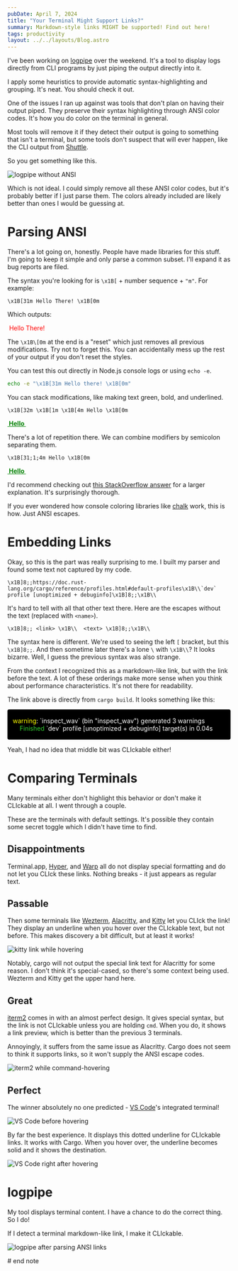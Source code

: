 ```yaml
---
pubDate: April 7, 2024
title: "Your Terminal Might Support Links?"
summary: Markdown-style links MIGHT be supported! Find out here!
tags: productivity
layout: ../../layouts/Blog.astro
---
```


I've been working on [logpipe](https://github.com/EmNudge/logpipe) over the weekend. It's a tool to display logs directly from CLI programs by just piping the output directly into it.

I apply some heuristics to provide automatic syntax-highlighting and grouping. It's neat. You should check it out.

One of the issues I ran up against was tools that don't plan on having their output piped. They preserve their syntax highlighting through ANSI color codes. It's how you do color on the terminal in general.

Most tools will remove it if they detect their output is going to something that isn't a terminal, but some tools don't suspect that will ever happen, like the CLI output from [Shuttle](https://www.shuttle.rs/).

So you get something like this.

![logpipe without ANSI](https://assets.emnudge.com/logpipe_ANSI_preparse.png)

Which is not ideal. I could simply remove all these ANSI color codes, but it's probably better if I just parse them. The colors already included are likely better than ones I would be guessing at.

# Parsing ANSI

There's a lot going on, honestly. People have made libraries for this stuff. I'm going to keep it simple and only parse a common subset. I'll expand it as bug reports are filed.

The syntax you're looking for is `\x1B[` + number sequence + `"m"`. For example:
```
\x1B[31m Hello There! \x1B[0m
```
Which outputs:
<div style="color: red; white-space: pre"> Hello There!</div>

The `\x1B\[0m` at the end is a "reset" which just removes all previous modifications. Try not to forget this. You can accidentally mess up the rest of your output if you don't reset the styles.

You can test this out directly in Node.js console logs or using `echo -e`.
```sh
echo -e "\x1B[31m Hello there! \x1B[0m"
```

You can stack modifications, like making text green, bold, and underlined.

```
\x1B[32m \x1B[1m \x1B[4m Hello \x1B[0m
```
<div style="color: green; text-decoration: underline; font-weight: bold; white-space: pre"> Hello </div>

There's a lot of repetition there. We can combine modifiers by semicolon separating them.

```
\x1B[31;1;4m Hello \x1B[0m
```
<div style="color: green; text-decoration: underline; font-weight: bold; white-space: pre"> Hello </div>

I'd recommend checking out [this StackOverflow answer](https://stackoverflow.com/questions/4842424/list-of-ANSI-color-escape-sequences) for a larger explanation. It's surprisingly thorough.

If you ever wondered how console coloring libraries like [chalk](https://github.com/chalk/chalk) work, this is how. Just ANSI escapes. 

# Embedding Links

Okay, so this is the part was really surprising to me. I built my parser and found some text not captured by my code.

```
\x1B]8;;https://doc.rust-lang.org/cargo/reference/profiles.html#default-profiles\x1B\\`dev` profile [unoptimized + debuginfo]\x1B]8;;\x1B\\
```

It's hard to tell with all that other text there. Here are the escapes without the text (replaced with `<name>`).

```
\x1B]8;; <link> \x1B\\  <text> \x1B]8;;\x1B\\
```

The syntax here is different. We're used to seeing the left `[` bracket, but this `\x1B]8;;`. And then sometime later there's a lone `\`  with `\x1B\\`? It looks bizarre. Well, I guess the previous syntax was also strange.

From the context I recognized this as a markdown-like link, but with the link before the text. A lot of these orderings make more sense when you think about performance characteristics. It's not there for readability. 

The link above is directly from `cargo build`. It looks something like this:

<div style="background: black; color: white; white-space: pre; padding: 0 12px; border-radius: 4px; overflow: auto;">
<span style="color: yellow">warning</span>: `inspect_wav` (bin "inspect_wav") generated 3 warnings
    <span style="color: limegreen">Finished</span> <a href="https://doc.rust-lang.org/cargo/reference/profiles.html#default-profiles" style="text-decoration: none; color: inherit;">`dev` profile [unoptimized + debuginfo]</a> target(s) in 0.04s
<span></span>
</div>

Yeah, I had no idea that middle bit was CLIckable either! 

# Comparing Terminals

Many terminals either don't highlight this behavior or don't make it CLIckable at all. I went through a couple. 

These are the terminals with default settings. It's possible they contain some secret toggle which I didn't have time to find.

## Disappointments

Terminal.app, [Hyper](https://hyper.is/), and [Warp](https://www.warp.dev/) all do not display special formatting and do not let you CLIck these links. Nothing breaks - it just appears as regular text.

## Passable

Then some terminals like [Wezterm](https://wezfurlong.org/wezterm/index.html), [Alacritty](https://alacritty.org), and [Kitty](https://sw.kovidgoyal.net/kitty/) let you CLIck the link! 
They display an underline when you hover over the CLIckable text, but not before. This makes discovery a bit difficult, but at least it works!

![kitty link while hovering](https://assets.emnudge.com/kitty_link.png)

Notably, cargo will not output the special link text for Alacritty for some reason. I don't think it's special-cased, so there's some context being used. Wezterm and Kitty get the upper hand here.

## Great

[iterm2](https://iterm2.com/) comes in with an almost perfect design. It gives special syntax, but the link is not CLIckable unless you are holding `cmd`. When you do, it shows a link preview, which is better than the previous 3 terminals.

Annoyingly, it suffers from the same issue as Alacritty. Cargo does not seem to think it supports links, so it won't supply the ANSI escape codes.

![iterm2 while command-hovering](https://assets.emnudge.com/iterm2_link.png)

## Perfect

The winner absolutely no one predicted - [VS Code](https://code.visualstudio.com/)'s integrated terminal!

![VS Code before hovering](https://assets.emnudge.com/vscode_link_prehover.png)

By far the best experience. It displays this dotted underline for CLIckable links. It works with Cargo. When you hover over, the underline becomes solid and it shows the destination.

![VS Code right after hovering](https://assets.emnudge.com/vscode_link_posthover.png)

# logpipe

My tool displays terminal content. I have a chance to do the correct thing. So I do!

If I detect a terminal markdown-like link, I make it CLIckable.

![logpipe after parsing ANSI links](https://assets.emnudge.com/logpipe_ANSI_postparse.png)

\# end note